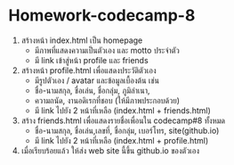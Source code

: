 # Homework-codecamp-8

1. สร้างหน้า index.html เป็น homepage 
	- มีภาพที่แสดงความเป็นตัวเอง และ motto ประจำตัว
	- มี link เข้าสู่หน้า profile และ friends
2. สร้างหน้า profile.html เพื่อแสดงประวัติตัวเอง
	- มีรูปตัวเอง / avatar และข้อมูลเบื้องต้น เช่น
	- ชื่อ-นามสกุล, ชื่อเล่น, ชื่อกลุ่ม, ภูมิลำเนา, 
	- ความถนัด, งานอดิเรกที่ชอบ (ให้มีภาพประกอบด้วย)
	- มี link ไปยัง 2 หน้าที่เหลือ (index.html + friends.html)
3. สร้าง friends.html เพื่อแสดงรายชื่อเพื่อนใน codecamp#8 ทั้งหมด
	- ชื่อ-นามสกุล, ชื่อเล่น,เลขที่, ชื่อกลุ่ม, เบอร์โทร, site(github.io) 
	- มี link ไปยัง 2 หน้าที่เหลือ (index.html + profile.html)
4. เมื่อเรียบร้อยแล้ว ให้ส่ง web site นี้ขึ้น github.io ของตัวเอง
